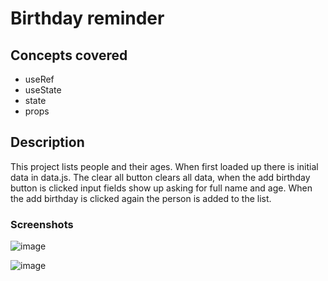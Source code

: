 # Birthday reminder

## Concepts covered
* useRef
* useState
* state
* props

## Description
This project lists people and their ages. When first loaded up there is initial data in data.js. The clear all button clears all data, when the add birthday button is clicked input fields show up asking for full name and age. When the add birthday is clicked again the person is added to the list.

### Screenshots 

![image](https://user-images.githubusercontent.com/86717628/232472413-e43e4610-057f-4258-be74-9450a2a4850b.png)

![image](https://user-images.githubusercontent.com/86717628/232472857-9d840103-995a-432e-ad06-ee36fe92f154.png)




